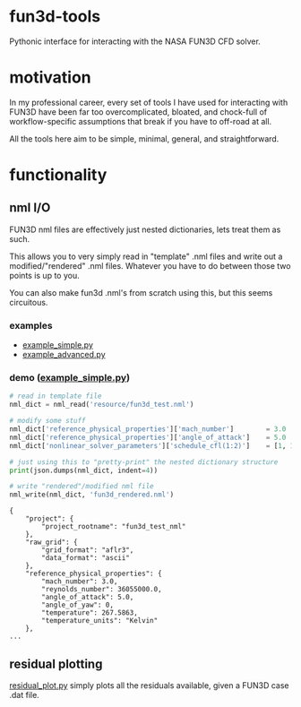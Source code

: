 # fun3d-tools
Pythonic interface for interacting with the NASA FUN3D CFD solver.

# motivation
In my professional career, every set of tools I have used for interacting with FUN3D have been far too overcomplicated, bloated, and chock-full of workflow-specific assumptions that break if you have to off-road at all.

All the tools here aim to be simple, minimal, general, and straightforward. 

# functionality

## nml I/O
FUN3D nml files are effectively just nested dictionaries, lets treat them as such.

This allows you to very simply read in "template" .nml files and write out a modified/"rendered" .nml files. Whatever you have to do between those two points is up to you.

You can also make fun3d .nml's from scratch using this, but this seems circuitous. 

### examples
- [example_simple.py](https://github.com/elliottmckee/fun3d-tools/blob/main/example_simple.py)
- [example_advanced.py](https://github.com/elliottmckee/fun3d-tools/blob/main/example_advanced.py)

### demo ([example_simple.py](https://github.com/elliottmckee/fun3d-tools/blob/main/example_simple.py))
```python
# read in template file
nml_dict = nml_read('resource/fun3d_test.nml')

# modify some stuff
nml_dict['reference_physical_properties']['mach_number']        = 3.0
nml_dict['reference_physical_properties']['angle_of_attack']    = 5.0
nml_dict['nonlinear_solver_parameters']['schedule_cfl(1:2)']    = [1, 10000]

# just using this to "pretty-print" the nested dictionary structure
print(json.dumps(nml_dict, indent=4))

# write "rendered"/modified nml file
nml_write(nml_dict, 'fun3d_rendered.nml')
```

```
{
    "project": {
        "project_rootname": "fun3d_test_nml"
    },
    "raw_grid": {
        "grid_format": "aflr3",
        "data_format": "ascii"
    },
    "reference_physical_properties": {
        "mach_number": 3.0,
        "reynolds_number": 36055000.0,
        "angle_of_attack": 5.0,
        "angle_of_yaw": 0,
        "temperature": 267.5863,
        "temperature_units": "Kelvin"
    },
...
```





## residual plotting
[residual_plot.py]([https://github.com/elliottmckee/fun3d-tools/blob/main/example_simple.py](https://github.com/elliottmckee/fun3d-tools/blob/main/residual_plot.py)) simply plots all the residuals available, given a FUN3D case .dat file.

